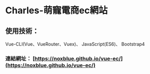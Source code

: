 # Charles-萌寵電商ec網站
## 使用技術：

Vue-CLI(Vue、VueRouter、Vuex)、
JavaScript(ES6)、
Bootstrap4

### 連結網址： [https://noxblue.github.io/vue-ec/](https://noxblue.github.io/vue-ec/)